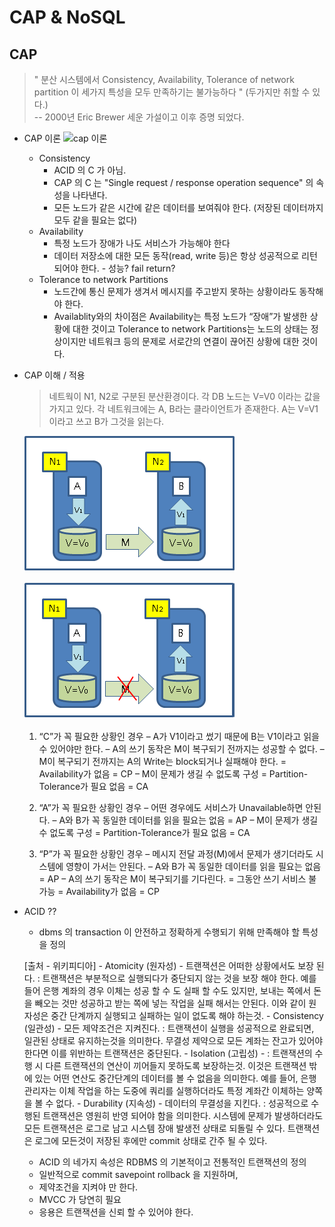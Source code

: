 # CAP & NoSQL 

## CAP 
> " 분산 시스템에서 Consistency, Availability, Tolerance of network partition 이 세가지 특성을 모두 만족하기는 불가능하다 " (두가지만 취할 수 있다.)  
> -- 2000년 Eric Brewer 세운 가설이고 이후 증명 되었다.

- CAP 이론 
	![cap 이론](-https://github.com/euzin-doc/tutorial-mongoDB/blob/master/cap.png?raw=true)

	- Consistency
		- ACID 의 C 가 아님.
		- CAP 의 C 는 "Single request / response operation sequence" 의 속성을 나타낸다. 
		- 모든 노드가 같은 시간에 같은 데이터를 보여줘야 한다. (저장된 데이터까지 모두 같을 필요는 없다)
	- Availability
    	- 특정 노드가 장애가 나도 서비스가 가능해야 한다
		- 데이터 저장소에 대한 모든 동작(read, write 등)은 항상 성공적으로 리턴되어야 한다. - 성능? fail return? 
	- Tolerance to network Partitions
		- 노드간에 통신 문제가 생겨서 메시지를 주고받지 못하는 상황이라도 동작해야 한다.
		- Availablity와의 차이점은 Availability는 특정 노드가 “장애”가 발생한 상황에 대한 것이고 Tolerance to network Partitions는 노드의 상태는 정상이지만 네트워크 등의 문제로 서로간의 연결이 끊어진 상황에 대한 것이다.

- CAP 이해 / 적용 
	> 네트웍이 N1, N2로 구분된 분산환경이다.
    > 각 DB 노드는 V=V0 이라는 값을 가지고 있다.
    > 각 네트워크에는 A, B라는 클라이언트가 존재한다.
    >  A는 V=V1이라고 쓰고 B가 그것을 읽는다.
    
    ![cap 이해/적용1](https://github.com/euzin-doc/tutorial-mongoDB/blob/master/understanding_cap1.png?raw=true)
    
    ![cap 이해/적용2](https://github.com/euzin-doc/tutorial-mongoDB/blob/master/understanding_cap2.png?raw=true)
    
    1. “C”가 꼭 필요한 상황인 경우
		– A가 V1이라고 썼기 때문에 B는 V1이라고 읽을 수 있어야만 한다.
		– A의 쓰기 동작은 M이 복구되기 전까지는 성공할 수 없다.
		– M이 복구되기 전까지는 A의 Write는 block되거나 실패해야 한다. = Availability가 없음 = CP
		– M이 문제가 생길 수 없도록 구성 = Partition-Tolerance가 필요 없음 = CA

	2. “A”가 꼭 필요한 상황인 경우
		– 어떤 경우에도 서비스가 Unavailable하면 안된다.
		– A와 B가 꼭 동일한 데이터를 읽을 필요는 없음 = AP
		– M이 문제가 생길 수 없도록 구성 = Partition-Tolerance가 필요 없음 = CA

	3. “P”가 꼭 필요한 상황인 경우
		– 메시지 전달 과정(M)에서 문제가 생기더라도 시스템에 영향이 가서는 안된다.
		– A와 B가 꼭 동일한 데이터를 읽을 필요는 없음 = AP
		– A의 쓰기 동작은 M이 복구되기를 기다린다. = 그동안 쓰기 서비스 불가능 = Availability가 없음 = CP





-  ACID ??
	- dbms 의 transaction 이 안전하고 정확하게 수행되기 위해 만족해야 할 특성을 정의

    [출처 - 위키피디아]
		- Atomicity (원자성) - 트랜잭션은 어떠한 상황에서도 보장 된다. 
			: 트랜잭션은 부분적으로 실행되다가 중단되지 않는 것을 보장 해야 한다. 예를 들어 은행 계좌의 경우 이체는 성공 할 수 도 실패 할 수도  있지만, 보내는 쪽에서 돈을 빼오는 것만 성공하고 받는 쪽에 넣는 작업을 실패 해서는 안된다. 이와 같이 원자성은 중간 단계까지 실행되고 실패하는 일이 없도록 해야 하는것. 
		- Consistency (일관성) - 모든 제약조건은 지켜진다.
			: 트랜잭션이 실행을 성공적으로 완료되면, 일관된 상태로 유지하는것을 의미한다. 무결성 제약으로 모든 계좌는 잔고가 있어야 한다면 이를 위반하는 트랜잭션은 중단된다. 
		- Isolation (고립성) - 
			: 트랜잭션의 수행 시 다른 트랜잭션의 연산이 끼어들지 못하도록 보장하는것. 이것은 트랜잭션 밖에 있는 어떤 연산도 중간단계의 데이터를 볼 수 없음을 의미한다. 예를 들어, 은행 관리자는 이체 작업을 하는 도중에 쿼리를 실행하더라도 특정 계좌간 이체하는 양쪽을 볼 수 없다. 
		- Durability (지속성) - 데이터의 무결성을 지킨다.
			: 성공적으로 수행된 트랜잭션은 영원히 반영 되어야 함을 의미한다. 시스템에 문제가 발생하더라도 모든 트랜잭션은 로그로 남고 시스템 장애 발생전 상태로 되돌릴 수 있다. 트랜잭션은 로그에 모든것이 저장된 후에만 commit 상태로 간주 될 수 있다. 
	- ACID 의 네가지 속성은 RDBMS 의 기본적이고 전통적인 트랜잭션의 정의 
	- 일반적으로 commit savepoint rollback 을 지원하며, 
	- 제약조건을 지켜야 만 한다.
	- MVCC 가 당연히 필요
	- 응용은 트랜잭션을 신뢰 할 수 있어야 한다.

